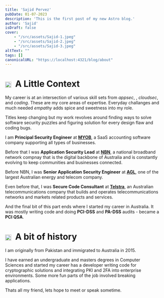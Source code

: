 ```yaml
---
title: 'Sajid Pervez'
pubDate: 01-07-2023
description: 'This is the first post of my new Astro blog.'
author: 'Sajid'
isDraft: false
cover:    
    - "/src/assets/Sajid-1.jpeg"
    - "/src/assets/Sajid-2.jpeg"
    - "/src/assets/Sajid-3.jpeg"
altText: ""
tags: []
canonicalURL: "https://localhost:4321/blog/about"
---
```


# <img src="/2-dots.png" alt="Icon" width="20" height="20" style="display: inline-block; vertical-align: middle; margin-right: 6px; margin-top: 0px; margin-bottom: 0px;"> A Little Context

My career is at an intersection of various skill sets from *appsec*, , *cloudsec*,  and *coding*. These are my core areas of expertise. Everyday challanges and much needed *empathy* adds spice and sweetness into my role.

Titles keep changing but my work revolves around finding ways to solve software security puzzles and figuring solution for every design flaw and coding bugs.

I am **Principal Security Engineer** at **[MYOB](https://myob.com)**, a SaaS accounting software company supporting all types of businesses.

Before that I was **Application Security Lead** at **[NBN](https://nbnco.com.au)**, a national broadband network compnay that is the digital backbone of Australia and is constantly evolving to keep communities and businesses connected.

Before NBN, I was **Senior Application Security Engineer** at **[AGL](https://agl.com.au)**, one of the largest Australian energy and telecom company. 

Even before that, I was **Secure Code Consultant** at **[Telstra](https://telstra.com.au)**, an Australian telecommunications company that builds and operates telecommunications networks and markets related products and services.

And the final bit of this part ends where I started my career in Australia. It was mostly writing code and doing **PCI-DSS** and **PA-DSS** audits - became a **PCI QSA**.

# <img src="/2-dots.png" alt="Icon" width="20" height="20" style="display: inline-block; vertical-align: middle; margin-right: 6px; margin-top: 0px; margin-bottom: 0px;"> A bit of history 
I am originally from Pakistan and immigrated to Australia in 2015.

I have earned an undergraduate and masters degrees in Computer Sciences and started my career has a developer writing code for cryptographic solutions and integrating PKI and 2FA into enterprise environments. Some more fun parts of the job involved breaking applications.

Thats all my friend, lets hope to meet or speak sometime.



